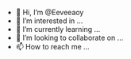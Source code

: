 - 👋 Hi, I’m @Eeveeaoy
- 👀 I’m interested in ...
- 🌱 I’m currently learning ...
- 💞️ I’m looking to collaborate on ...
- 📫 How to reach me ...

<!---
Eeveeaoy/Eeveeaoy is a ✨ special ✨ repository because its `README.md` (this file) appears on your GitHub profile.
You can click the Preview link to take a look at your changes.
--->

